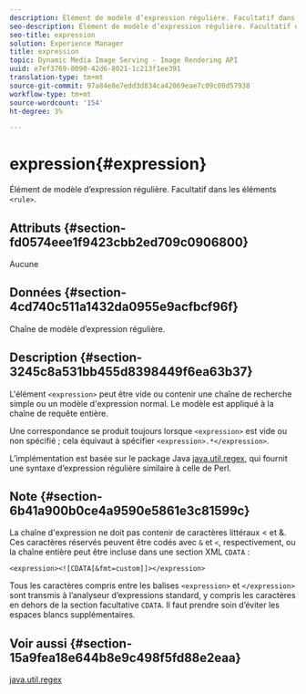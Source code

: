 ```yaml
---
description: Élément de modèle d’expression régulière. Facultatif dans les éléments <rule>.
seo-description: Élément de modèle d’expression régulière. Facultatif dans les éléments <rule>.
seo-title: expression
solution: Experience Manager
title: expression
topic: Dynamic Media Image Serving - Image Rendering API
uuid: e7ef3769-0090-42d6-8021-1c213f1ee391
translation-type: tm+mt
source-git-commit: 97a84e8e7edd3d834ca42069eae7c09c00d57938
workflow-type: tm+mt
source-wordcount: '154'
ht-degree: 3%

---
```



# expression{#expression}

Élément de modèle d’expression régulière. Facultatif dans les éléments `<rule>`.

## Attributs {#section-fd0574eee1f9423cbb2ed709c0906800}

Aucune

## Données {#section-4cd740c511a1432da0955e9acfbcf96f}

Chaîne de modèle d’expression régulière.

## Description {#section-3245c8a531bb455d8398449f6ea63b37}

L&#39;élément `<expression>` peut être vide ou contenir une chaîne de recherche simple ou un modèle d&#39;expression normal. Le modèle est appliqué à la chaîne de requête entière.

Une correspondance se produit toujours lorsque `<expression>` est vide ou non spécifié ; cela équivaut à spécifier `<expression>.*</expression>`.

L’implémentation est basée sur le package Java [java.util.regex](../../../../../ir-api/material-cat/image-rendering-api-ref/c-ir-material-catalog/c-ir-rule-set-reference/r-ir-expression.md#reference-49867deecb58412bbdc2ced564bbea3e), qui fournit une syntaxe d’expression régulière similaire à celle de Perl.

## Note {#section-6b41a900b0ce4a9590e5861e3c81599c}

La chaîne d&#39;expression ne doit pas contenir de caractères littéraux &lt; et &amp;. Ces caractères réservés peuvent être codés avec `&` et `<`, respectivement, ou la chaîne entière peut être incluse dans une section XML `CDATA` :

`<expression><![CDATA[&fmt=custom]]></expression>`

Tous les caractères compris entre les balises `<expression>` et `</expression>` sont transmis à l’analyseur d’expressions standard, y compris les caractères en dehors de la section facultative `CDATA`. Il faut prendre soin d’éviter les espaces blancs supplémentaires.

## Voir aussi {#section-15a9fea18e644b8e9c498f5fd88e2eaa}

[java.util.regex](https://www2.cs.duke.edu/csed/java/jdk1.4.2/docs/api/)
